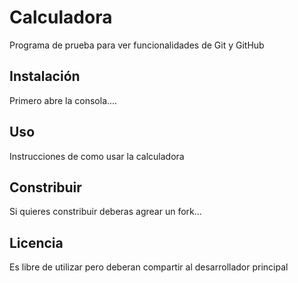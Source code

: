 # Calculadora
Programa de prueba para ver funcionalidades de Git y GitHub

## Instalación
Primero abre la consola....

## Uso
Instrucciones de como usar la calculadora

## Constribuir 
Si quieres constribuir deberas agrear un fork...

## Licencia 
Es libre de utilizar pero deberan compartir al desarrollador principal
